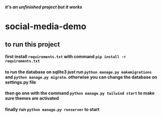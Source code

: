 ***it's an unfinished project but it works***
# social-media-demo

## to run this project 
#### **first install `requirements.txt` with command `pip install -r requirements.txt`**
#### **to run the database on sqlite3 just run `python manage.py makemigrations` and `python manage.py migrate`. otherwise you can change the database on settings.py file**
#### **then go one with the command `python manage.py tailwind start` to make sure themes are activated**
#### **finally run `python manage.py runserver` to start**
